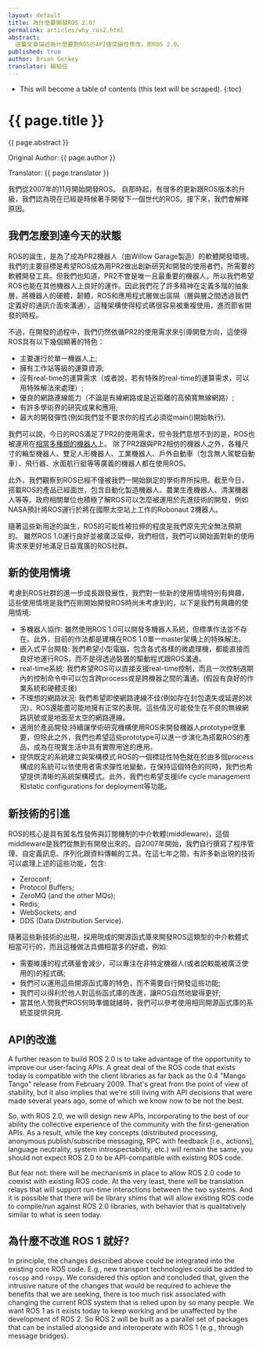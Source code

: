 ```yaml
---
layout: default
title: 為什麼要開發ROS 2.0?
permalink: articles/why_ros2.html
abstract:
  這篇文章描述為什麼要對ROS的API做突破性修改，即ROS 2.0。
published: true
author: Brian Gerkey
translator: 賴柏任
---
```


* This will become a table of contents (this text will be scraped).
{:toc}

# {{ page.title }}

<div class="abstract" markdown="1">
{{ page.abstract }}
</div>

Original Author: {{ page.author }}

Translator: {{ page.translator }}


我們從2007年的11月開始開發ROS。
自那時起，有很多的更新跟ROS版本的升級，我們認為現在已經是時候著手開發下一個世代的ROS。接下來，我們會解釋原因。

## 我們怎麼到達今天的狀態

ROS的誕生，是為了成為PR2機器人（由Willow Garage製造）的軟體開發環境。
我們的主要目標是希望ROS成為用PR2做出創新研究和開發的使用者們，所需要的軟體開發工具。但我們也知道，PR2不會是唯一且最重要的機器人，所以我們希望ROS也能在其他機器人上良好的運作。因此我們花了許多精神在定義多階的抽象層，將機器人的硬體，韌體，ROS和應用程式層做出區隔（層與層之間透過我們定義好的通訊介面來溝通），這種架構使得程式碼很容易被重複使用，進而節省開發的時程。

不過，在開發的過程中，我們仍然依循PR2的使用需求來引導開發方向，這使得ROS具有以下幾個顯著的特色：

- 主要運行於單一機器人上;
- 擁有工作站等級的運算資源;
- 沒有real-time的運算需求（或者說，若有特殊的real-time的運算需求，可以用特殊解法來處理）;
- 優良的網路連線能力（不論是有線網路或是近距離的高頻寬無線網路）;
- 有許多學術界的研究成果和應用;
- 最大的開發彈性(例如我們並不要求你的程式必須從main()開始執行).

我們可以說，今日的ROS滿足了PR2的使用需求，但令我們意想不到的是，ROS也被運用在[相當多種類的機器人](http://wiki.ros.org/Robots)上。
除了PR2跟與PR2相仿的機器人之外，各種尺寸的輪型機器人、雙足人形機器人、工業機器人、戶外自動車（包含無人駕駛自動車）、飛行器、水面航行艇等等廣義的機器人都在使用ROS。

此外，我們觀察到ROS已經不僅被我們一開始鎖定的學術界所採用。截至今日，搭載ROS的產品已經面世，包含自動化製造機器人、農業生產機器人、清潔機器人等等。政府相關單位也積極了解ROS可以怎麼被運用於先進技術的開發，例如NASA預計將ROS運行於將在國際太空站上工作的Robonaut 2機器人。

隨著這些新用途的誕生，ROS的可能性被拉伸的程度是我們原先完全無法預期的。
雖然ROS 1.0運行良好並被廣泛延伸，我們相信，我們可以開始面對新的使用需求來更好地滿足日益寬廣的ROS社群。

## 新的使用情境

考慮到ROS社群的進一步成長跟發展性，我們對一些新的使用情境特別有興趣，這些使用情境是我們在剛開始開發ROS時尚未考慮到的，以下是我們有興趣的使用情境:

- 多機器人協作: 雖然使用ROS 1.0可以開發多機器人系統，但標準作法並不存在。此外，目前的作法都是建構在ROS 1.0單一master架構上的特殊解法。
- 嵌入式平台開發: 我們希望小型電腦，包含各式各樣的微處理機，都能直接而良好地運行ROS，而不是得透過裝置的驅動程式跟ROS溝通。
- real-time系統: 我們希望ROS可以直接支援real-time控制，而且一次控制週期內的控制命令中可以包含跨process或是跨機器之間的溝通。(假設有良好的作業系統和硬體支援)
- 不理想的網路狀況: 我們希望即使網路連線不佳(例如存在封包遺失或延遲的狀況)，ROS還能盡可能地擁有正常的表現。這些情況可能發生在不良的無線網路訊號或是地面至太空的網路連線。
- 適用於產品開發:持續讓學術研究機構使用ROS來開發機器人prototype很重要，但除此之外，我們也希望這些prototype可以進一步演化為搭載ROS的產品，成為在現實生活中具有實際用途的應用。
- 提供既定的系統建立與架構模式:ROS的一個標誌性特色就在於由多個process構成的系統可以依使用者需求彈性地變動，在保持這個特色的同時，我們也希望提供清晰的系統架構模式。此外，我們也希望支援life cycle management和static configurations for deployment等功能。


## 新技術的引進

ROS的核心是具有匿名性發佈與訂閱機制的中介軟體(middleware)，這個middleware是我們從無到有開發出來的。自2007年開始，我們自行撰寫了程序管理、自定義訊息、序列化跟資料傳輸的工具。在這七年之間，有許多新出現的技術可以處理上述的這些功能，包含:

- Zeroconf;
- Protocol Buffers;
- ZeroMQ (and the other MQs);
- Redis;
- WebSockets; and
- DDS (Data Distribution Service).

隨著這些新技術的出現，採用現成的開源函式庫來開發ROS這類型的中介軟體式相當可行的，而且這種做法具備相當多的好處，例如:

- 需要維護的程式碼量會減少，可以專注在非特定機器人(或者說較能被廣泛使用的)的程式碼;
- 我們可以運用這些開源函式庫的特色，而不需要自行開發這些功能;
- 我們可以得利於他人對這些函式庫的改進，讓ROS自然地變得更好;
- 當其他人問我們ROS何時準備就緒時，我們可以參考使用相同開源函式庫的系統並提供洞見.


## API的改進

A further reason to build ROS 2.0 is to take advantage of the opportunity to improve our user-facing APIs.
A great deal of the ROS code that exists today is compatible with the client libraries as far back as the 0.4 "Mango Tango" release from February 2009.
That's great from the point of view of stability, but it also implies that we're still living with API decisions that were made several years ago, some of which we know now to be not the best.

So, with ROS 2.0, we will design new APIs, incorporating to the best of our ability the collective experience of the community with the first-generation APIs.
As a result, while the key concepts (distributed processing, anonymous publish/subscribe messaging, RPC with feedback [i.e., actions], language neutrality, system introspectability, etc.) will remain the same, you should not expect ROS 2.0 to be API-compatible with existing ROS code.

But fear not: there will be mechanisms in place to allow ROS 2.0 code to coexist with existing ROS code.
At the very least, there will be translation relays that will support run-time interactions between the two systems.
And it is possible that there will be library shims that will allow existing ROS code to compile/run against ROS 2.0 libraries, with behavior that is qualitatively similar to what is seen today.

## 為什麼不改進 ROS 1 就好?

In principle, the changes described above could be integrated into the existing core ROS code.
E.g., new transport technologies could be added to `roscpp` and `rospy`.
We considered this option and concluded that, given the intrusive nature of the changes that would be required to achieve the benefits that we are seeking, there is too much risk associated with changing the current ROS system that is relied upon by so many people.
We want ROS 1 as it exists today to keep working and be unaffected by the development of ROS 2.
So ROS 2 will be built as a parallel set of packages that can be installed alongside and interoperate with ROS 1 (e.g., through message bridges).
